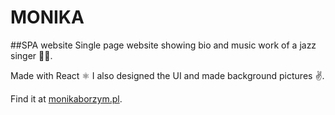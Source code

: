 # MONIKA
##SPA website
Single page website showing bio and music work of a jazz singer 🎤🎷.

Made with React ⚛️ I also designed the UI and made background pictures ✌️.

Find it at [monikaborzym.pl](http://monikaborzym.pl).
